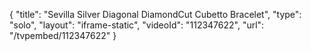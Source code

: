 {
    "title": "Sevilla Silver Diagonal DiamondCut Cubetto Bracelet",
    "type": "solo",
    "layout": "iframe-static",
    "videoId": "112347622",
    "url": "\/tvpembed\/112347622"
}